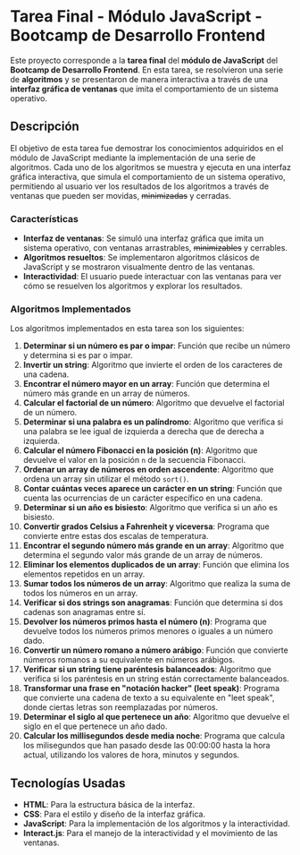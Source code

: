 # Tarea Final - Módulo JavaScript - Bootcamp de Desarrollo Frontend

Este proyecto corresponde a la **tarea final** del **módulo de JavaScript** del **Bootcamp de Desarrollo Frontend**. En esta tarea, se resolvieron una serie de **algoritmos** y se presentaron de manera interactiva a través de una **interfaz gráfica de ventanas** que imita el comportamiento de un sistema operativo.

## Descripción

El objetivo de esta tarea fue demostrar los conocimientos adquiridos en el módulo de JavaScript mediante la implementación de una serie de algoritmos. Cada uno de los algoritmos se muestra y ejecuta en una interfaz gráfica interactiva, que simula el comportamiento de un sistema operativo, permitiendo al usuario ver los resultados de los algoritmos a través de ventanas que pueden ser movidas, ~~minimizadas~~ y cerradas.

### Características

- **Interfaz de ventanas**: Se simuló una interfaz gráfica que imita un sistema operativo, con ventanas arrastrables, ~~minimizables~~ y cerrables.
- **Algoritmos resueltos**: Se implementaron algoritmos clásicos de JavaScript y se mostraron visualmente dentro de las ventanas.
- **Interactividad**: El usuario puede interactuar con las ventanas para ver cómo se resuelven los algoritmos y explorar los resultados.

### Algoritmos Implementados

Los algoritmos implementados en esta tarea son los siguientes:

1. **Determinar si un número es par o impar**: Función que recibe un número y determina si es par o impar.
2. **Invertir un string**: Algoritmo que invierte el orden de los caracteres de una cadena.
3. **Encontrar el número mayor en un array**: Función que determina el número más grande en un array de números.
4. **Calcular el factorial de un número**: Algoritmo que devuelve el factorial de un número.
5. **Determinar si una palabra es un palíndromo**: Algoritmo que verifica si una palabra se lee igual de izquierda a derecha que de derecha a izquierda.
6. **Calcular el número Fibonacci en la posición (n)**: Algoritmo que devuelve el valor en la posición `n` de la secuencia Fibonacci.
7. **Ordenar un array de números en orden ascendente**: Algoritmo que ordena un array sin utilizar el método `sort()`.
8. **Contar cuántas veces aparece un carácter en un string**: Función que cuenta las ocurrencias de un carácter específico en una cadena.
9. **Determinar si un año es bisiesto**: Algoritmo que verifica si un año es bisiesto.
10. **Convertir grados Celsius a Fahrenheit y viceversa**: Programa que convierte entre estas dos escalas de temperatura.
11. **Encontrar el segundo número más grande en un array**: Algoritmo que determina el segundo valor más grande de un array de números.
12. **Eliminar los elementos duplicados de un array**: Función que elimina los elementos repetidos en un array.
13. **Sumar todos los números de un array**: Algoritmo que realiza la suma de todos los números en un array.
14. **Verificar si dos strings son anagramas**: Función que determina si dos cadenas son anagramas entre sí.
15. **Devolver los números primos hasta el número (n)**: Programa que devuelve todos los números primos menores o iguales a un número dado.
16. **Convertir un número romano a número arábigo**: Función que convierte números romanos a su equivalente en números arábigos.
17. **Verificar si un string tiene paréntesis balanceados**: Algoritmo que verifica si los paréntesis en un string están correctamente balanceados.
18. **Transformar una frase en "notación hacker" (leet speak)**: Programa que convierte una cadena de texto a su equivalente en "leet speak", donde ciertas letras son reemplazadas por números.
19. **Determinar el siglo al que pertenece un año**: Algoritmo que devuelve el siglo en el que pertenece un año dado.
20. **Calcular los millisegundos desde media noche**: Programa que calcula los milisegundos que han pasado desde las 00:00:00 hasta la hora actual, utilizando los valores de hora, minutos y segundos.

## Tecnologías Usadas

- **HTML**: Para la estructura básica de la interfaz.
- **CSS**: Para el estilo y diseño de la interfaz gráfica.
- **JavaScript**: Para la implementación de los algoritmos y la interactividad.
- **Interact.js**: Para el manejo de la interactividad y el movimiento de las ventanas.
